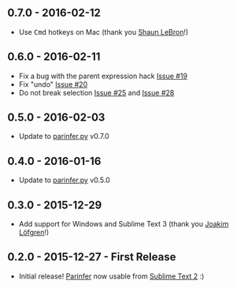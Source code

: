 ## 0.7.0 - 2016-02-12
* Use <kbd>Cmd</kbd> hotkeys on Mac (thank you [Shaun LeBron]!)

## 0.6.0 - 2016-02-11
* Fix a bug with the parent expression hack [Issue #19]
* Fix "undo" [Issue #20]
* Do not break selection [Issue #25] and [Issue #28]

## 0.5.0 - 2016-02-03
* Update to [parinfer.py] v0.7.0

## 0.4.0 - 2016-01-16
* Update to [parinfer.py] v0.5.0

## 0.3.0 - 2015-12-29
* Add support for Windows and Sublime Text 3 (thank you [Joakim Löfgren]!)

## 0.2.0 - 2015-12-27 - First Release
* Initial release! [Parinfer] now usable from [Sublime Text 2] :)

[Parinfer]:https://shaunlebron.github.io/parinfer/
[Sublime Text 2]:http://www.sublimetext.com/
[Joakim Löfgren]:https://github.com/JoakimLofgren
[Shaun LeBron]:https://github.com/shaunlebron
[parinfer.py]:https://github.com/oakmac/parinfer.py
[Issue #19]:https://github.com/oakmac/sublime-text-parinfer/issues/19
[Issue #20]:https://github.com/oakmac/sublime-text-parinfer/issues/20
[Issue #25]:https://github.com/oakmac/sublime-text-parinfer/issues/25
[Issue #28]:https://github.com/oakmac/sublime-text-parinfer/issues/28

